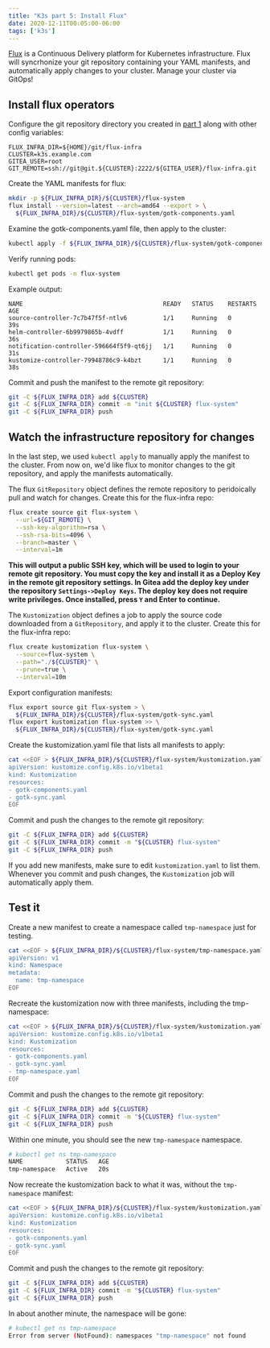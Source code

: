 ```yaml
---
title: "K3s part 5: Install Flux"
date: 2020-12-11T00:05:00-06:00
tags: ['k3s']
---
```


[Flux](https://fluxcd.io/) is a Continuous Delivery platform for Kubernetes
infrastructure. Flux will syncrhonize your git repository containing your YAML
manifests, and automatically apply changes to your cluster. Manage your cluster
via GitOps!

## Install flux operators

Configure the git repository directory you created in [part
1](/blog/k3s/k3s-01-setup) along with other config variables:

```env
FLUX_INFRA_DIR=${HOME}/git/flux-infra
CLUSTER=k3s.example.com
GITEA_USER=root
GIT_REMOTE=ssh://git@git.${CLUSTER}:2222/${GITEA_USER}/flux-infra.git
```

Create the YAML manifests for flux:

```bash
mkdir -p ${FLUX_INFRA_DIR}/${CLUSTER}/flux-system
flux install --version=latest --arch=amd64 --export > \
  ${FLUX_INFRA_DIR}/${CLUSTER}/flux-system/gotk-components.yaml
```

Examine the gotk-components.yaml file, then apply to the cluster:

```bash
kubectl apply -f ${FLUX_INFRA_DIR}/${CLUSTER}/flux-system/gotk-components.yaml
```

Verify running pods:

```bash
kubectl get pods -n flux-system
```
Example output:

```
NAME                                       READY   STATUS    RESTARTS   AGE
source-controller-7c7b47f5f-ntlv6          1/1     Running   0          39s
helm-controller-6b9979865b-4vdff           1/1     Running   0          36s
notification-controller-596664f5f9-qt6jj   1/1     Running   0          31s
kustomize-controller-79948786c9-k4bzt      1/1     Running   0          38s
```

Commit and push the manifest to the remote git repository:

```bash
git -C ${FLUX_INFRA_DIR} add ${CLUSTER}
git -C ${FLUX_INFRA_DIR} commit -m "init ${CLUSTER} flux-system"
git -C ${FLUX_INFRA_DIR} push
```


## Watch the infrastructure repository for changes

In the last step, we used `kubectl apply` to manually apply the manifest to the
cluster. From now on, we'd like flux to monitor changes to the git repository,
and apply the manifests automatically.

The flux `GitRepository` object defines the remote repository to peridoically
pull and watch for changes. Create this for the flux-infra repo:

```bash
flux create source git flux-system \
  --url=${GIT_REMOTE} \
  --ssh-key-algorithm=rsa \
  --ssh-rsa-bits=4096 \
  --branch=master \
  --interval=1m
```

**This will output a public SSH key, which will be used to login to your remote
git repository. You must copy the key and install it as a Deploy Key in the
remote git repository settings. In Gitea add the deploy key under the repository
`Settings->Deploy Keys`. The deploy key does not require write privileges. Once
installed, press `Y` and Enter to continue.**

The `Kustomization` object defines a job to apply the source code downloaded
from a `GitRepository`, and apply it to the cluster. Create this for the
flux-infra repo:

```bash
flux create kustomization flux-system \
  --source=flux-system \
  --path="./${CLUSTER}" \
  --prune=true \
  --interval=10m
```

Export configuration manifests:

```bash
flux export source git flux-system > \
  ${FLUX_INFRA_DIR}/${CLUSTER}/flux-system/gotk-sync.yaml
flux export kustomization flux-system >> \
  ${FLUX_INFRA_DIR}/${CLUSTER}/flux-system/gotk-sync.yaml
```

Create the kustomization.yaml file that lists all manifests to apply:

```bash
cat <<EOF > ${FLUX_INFRA_DIR}/${CLUSTER}/flux-system/kustomization.yaml
apiVersion: kustomize.config.k8s.io/v1beta1
kind: Kustomization
resources:
- gotk-components.yaml
- gotk-sync.yaml
EOF
```

Commit and push the changes to the remote git repository:

```bash
git -C ${FLUX_INFRA_DIR} add ${CLUSTER}
git -C ${FLUX_INFRA_DIR} commit -m "${CLUSTER} flux-system"
git -C ${FLUX_INFRA_DIR} push
```

If you add new manifests, make sure to edit `kustomization.yaml` to list them.
Whenever you commit and push changes, the `Kustomization` job will automatically
apply them.

## Test it

Create a new manifest to create a namespace called `tmp-namespace` just for
testing.

```bash
cat <<EOF > ${FLUX_INFRA_DIR}/${CLUSTER}/flux-system/tmp-namespace.yaml
apiVersion: v1
kind: Namespace
metadata:
  name: tmp-namespace
EOF
```

Recreate the kustomization now with three manifests, including the tmp-namespace:

```bash
cat <<EOF > ${FLUX_INFRA_DIR}/${CLUSTER}/flux-system/kustomization.yaml
apiVersion: kustomize.config.k8s.io/v1beta1
kind: Kustomization
resources:
- gotk-components.yaml
- gotk-sync.yaml
- tmp-namespace.yaml
EOF
```

Commit and push the changes to the remote git repository:

```bash
git -C ${FLUX_INFRA_DIR} add ${CLUSTER}
git -C ${FLUX_INFRA_DIR} commit -m "${CLUSTER} flux-system"
git -C ${FLUX_INFRA_DIR} push
```

Within one minute, you should see the new `tmp-namespace` namespace.

```bash
# kubectl get ns tmp-namespace
NAME            STATUS   AGE
tmp-namespace   Active   20s
```

Now recreate the kustomization back to what it was, without the `tmp-namespace`
manifest:


```bash
cat <<EOF > ${FLUX_INFRA_DIR}/${CLUSTER}/flux-system/kustomization.yaml
apiVersion: kustomize.config.k8s.io/v1beta1
kind: Kustomization
resources:
- gotk-components.yaml
- gotk-sync.yaml
EOF
```

Commit and push the changes to the remote git repository:

```bash
git -C ${FLUX_INFRA_DIR} add ${CLUSTER}
git -C ${FLUX_INFRA_DIR} commit -m "${CLUSTER} flux-system"
git -C ${FLUX_INFRA_DIR} push
```

In about another minute, the namespace will be gone:

```bash
# kubectl get ns tmp-namespace
Error from server (NotFound): namespaces "tmp-namespace" not found
```


